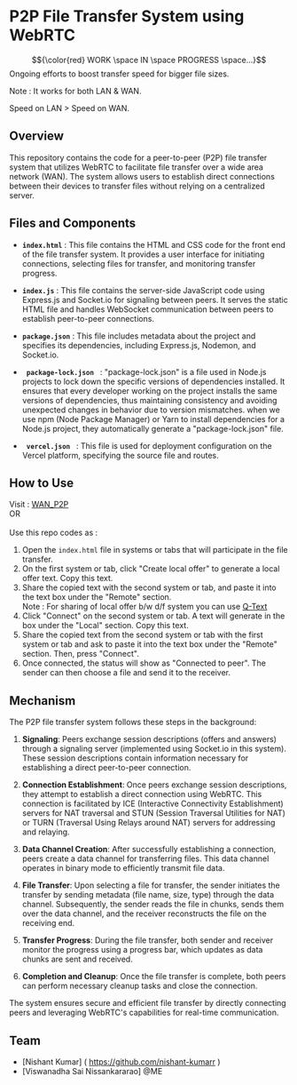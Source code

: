 # P2P File Transfer System using WebRTC

$${\color{red} WORK \space IN \space PROGRESS \space...}$$
Ongoing efforts to boost transfer speed for bigger file sizes.

Note : It works for both LAN & WAN.      

Speed on LAN > Speed on WAN.

## Overview

This repository contains the code for a peer-to-peer (P2P) file transfer system that utilizes WebRTC to facilitate file transfer over a wide area network (WAN). The system allows users to establish direct connections between their devices to transfer files without relying on a centralized server.

## Files and Components

- <code>**index.html**</code> : This file contains the HTML and CSS code for the front end of the file transfer system. It provides a user interface for initiating connections, selecting files for transfer, and monitoring transfer progress.

- <code>**index.js**</code> : This file contains the server-side JavaScript code using Express.js and Socket.io for signaling between peers. It serves the static HTML file and handles WebSocket communication between peers to establish peer-to-peer connections.

- <code>**package.json**</code> : This file includes metadata about the project and specifies its dependencies, including Express.js, Nodemon, and Socket.io.

- <code> **package-lock.json** </code> : "package-lock.json" is a file used in Node.js projects to lock down the specific versions of dependencies installed. It ensures that every developer working on the project installs the same versions of dependencies, thus maintaining consistency and avoiding unexpected changes in behavior due to version mismatches. when we use npm (Node Package Manager) or Yarn to install dependencies for a Node.js project, they automatically generate a "package-lock.json" file.

- <code> **vercel.json** </code> : This file is used for deployment configuration on the Vercel platform, specifying the source file and routes.

## How to Use

Visit : [WAN_P2P](https://wan-p2p.vercel.app)<br>
      OR <br><br>  Use this repo codes as : <br>
1. Open the `index.html` file in systems or tabs that will participate in the file transfer.
2. On the first system or tab, click "Create local offer" to generate a local offer text. Copy this text.
3. Share the copied text with the second system or tab, and paste it into the text box under the "Remote" section. <br> Note : For sharing of local offer b/w d/f system you can use [Q-Text](https://qtext.io)
4. Click "Connect" on the second system or tab. A text will generate in the box under the "Local" section. Copy this text.
5. Share the copied text from the second system or tab with the first system or tab and ask to paste it into the text box under the "Remote" section. Then, press "Connect".
6. Once connected, the status will show as "Connected to peer". The sender can then choose a file and send it to the receiver.

## Mechanism

The P2P file transfer system follows these steps in the background:

1. **Signaling**: Peers exchange session descriptions (offers and answers) through a signaling server (implemented using Socket.io in this system). These session descriptions contain information necessary for establishing a direct peer-to-peer connection.

2. **Connection Establishment**: Once peers exchange session descriptions, they attempt to establish a direct connection using WebRTC. This connection is facilitated by ICE (Interactive Connectivity Establishment) servers for NAT traversal and STUN (Session Traversal Utilities for NAT) or TURN (Traversal Using Relays around NAT) servers for addressing and relaying.

3. **Data Channel Creation**: After successfully establishing a connection, peers create a data channel for transferring files. This data channel operates in binary mode to efficiently transmit file data.

4. **File Transfer**: Upon selecting a file for transfer, the sender initiates the transfer by sending metadata (file name, size, type) through the data channel. Subsequently, the sender reads the file in chunks, sends them over the data channel, and the receiver reconstructs the file on the receiving end.

5. **Transfer Progress**: During the file transfer, both sender and receiver monitor the progress using a progress bar, which updates as data chunks are sent and received.

6. **Completion and Cleanup**: Once the file transfer is complete, both peers can perform necessary cleanup tasks and close the connection.

The system ensures secure and efficient file transfer by directly connecting peers and leveraging WebRTC's capabilities for real-time communication.

## Team

- [Nishant Kumar] ( https://github.com/nishant-kumarr )
- [Viswanadha Sai Nissankararao] @ME
